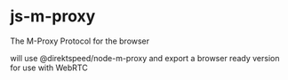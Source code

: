 # js-m-proxy
The M-Proxy Protocol for the browser

will use @direktspeed/node-m-proxy and export a browser ready version for use with WebRTC

